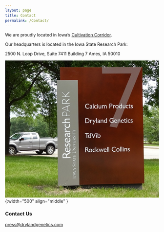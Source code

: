 ```yaml
---
layout: page
title: Contact
permalink: /Contact/
---
```


 We are proudly located in Iowa’s [Cultivation Corridor](http://www.cultivationcorridor.org/).

Our headquarters is located in the Iowa State Research Park:

2500 N. Loop Drive, Suite 7411
Building 7
Ames, IA 50010

![Address](/images/address.jpg){:width="500" align="middle" }

### Contact Us

[press@drylandgenetics.com](mailto:press@drylandgenetics.com)
